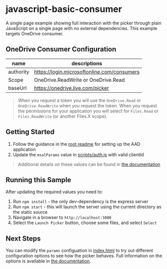 # javascript-basic-consumer

A single page example showing full interaction with the picker through plain JavaScript on a single page with no external dependencies. This example targets OneDrive consumer.

## OneDrive Consumer Configuration

|name|descriptions|
|---|---|
|authority|https://login.microsoftonline.com/consumers|
|Scope|OneDrive.ReadWrite or OneDrive.Read|
|baseUrl|https://onedrive.live.com/picker|

> When you request a token you will use the `OneDrive.Read` or `OneDrive.ReadWrite` when you request the token. When you request the permissions for your application you will select for `Files.Read` or `Files.ReadWrite` (or another Files.X scope).


## Getting Started

1. Follow the guidance in the [root readme](../README.md#required-setup) for setting up the AAD application
2. Update the `msalParams` value in [scripts/auth.js](./scripts/auth.js) with valid clientId

> Additional details on these values can be found in [the documentation](https://aka.ms/OneDrive/file-picker)

## Running this Sample

After updating the required values you need to:

1. Run `npm install` - the only dev-dependency is the express server
2. Run `npm start` - this will launch the server using the current directory as the static source
3. Navigate in a browser to `http://localhost:3000`
4. Select the `Launch Picker` button, choose some files, and select `Select`

## Next Steps

You can modify the `params` configuation in [index.html](./index.html) to try out different configuration options to see how the picker behaves. Full information on the options is available in [the documentation](https://aka.ms/OneDrive/file-picker). 
